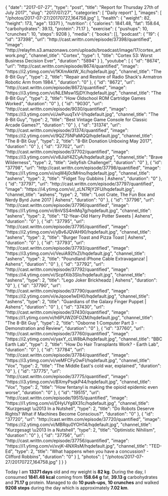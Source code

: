 {
    "date": "2017-07-27",
    "type": "post",
    "title": "Report for Thursday 27th of July 2017",
    "slug": "2017\/07\/27",
    "categories": [
        "Daily report"
    ],
    "images": [
        "\/photos\/2017-07-27\/20170727_164758.jpg"
    ],
    "health": {
        "weight": 82,
        "height": 173,
        "age": 13371
    },
    "nutrition": {
        "calories": 1841.48,
        "fat": 158.64,
        "carbohydrates": 39.13,
        "protein": 71.17
    },
    "exercise": {
        "pushups": 10,
        "crunches": 10,
        "steps": 9208
    },
    "media": {
        "books": [],
        "podcast": {
            "19": {
                "id": "37398",
                "url": "http:\/\/cast.writtn.com\/episode\/37398\/quantified",
                "image": "http:\/\/relayfm.s3.amazonaws.com\/uploads\/broadcast\/image\/17\/cortex_artwork.png",
                "channel_title": "Cortex",
                "type": 1,
                "title": "Cortex 53: Worst Business Decision Ever",
                "duration": "5894"
            }
        },
        "youtube": [
            {
                "id": "8674",
                "url": "http:\/\/cast.writtn.com\/episode\/8674\/quantified",
                "image": "https:\/\/i2.ytimg.com\/vi\/1KXmAktW_Xc\/hqdefault.jpg",
                "channel_title": "The 8-Bit Guy",
                "type": 2,
                "title": "Repair and Restore of Radio Shack's Armatron Robotic Arm from 1984.",
                "duration": "0"
            },
            {
                "id": "8672",
                "url": "http:\/\/cast.writtn.com\/episode\/8672\/quantified",
                "image": "https:\/\/i3.ytimg.com\/vi\/NLEMsw1SjDY\/hqdefault.jpg",
                "channel_title": "The 8-Bit Guy",
                "type": 2,
                "title": "How Oldschool ROM Cartridge Games Worked",
                "duration": "0"
            },
            {
                "id": "9030",
                "url": "http:\/\/cast.writtn.com\/episode\/9030\/quantified",
                "image": "https:\/\/i3.ytimg.com\/vi\/JwPuuqTxV-I\/hqdefault.jpg",
                "channel_title": "The 8-Bit Guy",
                "type": 2,
                "title": "Best Vintage Game Console for Classic Arcade Games?",
                "duration": "0"
            },
            {
                "id": "31374",
                "url": "http:\/\/cast.writtn.com\/episode\/31374\/quantified",
                "image": "https:\/\/i2.ytimg.com\/vi\/9QZ75NPaMQQ\/hqdefault.jpg",
                "channel_title": "The 8-Bit Guy",
                "type": 2,
                "title": "8-Bit Donation Unboxing May 2017",
                "duration": "0"
            },
            {
                "id": "37702",
                "url": "http:\/\/cast.writtn.com\/episode\/37702\/quantified",
                "image": "https:\/\/i3.ytimg.com\/vi\/v8JiaY4ZCyA\/hqdefault.jpg",
                "channel_title": "Brave Wilderness",
                "type": 2,
                "title": "Jellyfish Challenge!",
                "duration": "0"
            },
            {
                "id": "37798",
                "url": "http:\/\/cast.writtn.com\/episode\/37798\/quantified",
                "image": "https:\/\/i1.ytimg.com\/vi\/xqW4j0cMHno\/hqdefault.jpg",
                "channel_title": "ashens",
                "type": 2,
                "title": "Fidget Toy Gubbins | Ashens",
                "duration": "0"
            },
            {
                "id": "37797",
                "url": "http:\/\/cast.writtn.com\/episode\/37797\/quantified",
                "image": "https:\/\/i4.ytimg.com\/vi\/_zLN7RjY2FU\/hqdefault.jpg",
                "channel_title": "ashens",
                "type": 2,
                "title": "Loot Crate, The Fun Box and Nerdy Byrd June 2017 | Ashens",
                "duration": "0"
            },
            {
                "id": "37796",
                "url": "http:\/\/cast.writtn.com\/episode\/37796\/quantified",
                "image": "https:\/\/i1.ytimg.com\/vi\/8nVSS4mMq7g\/hqdefault.jpg",
                "channel_title": "ashens",
                "type": 2,
                "title": "12-Year-Old Harry Potter Sweets | Ashens",
                "duration": "0"
            },
            {
                "id": "37795",
                "url": "http:\/\/cast.writtn.com\/episode\/37795\/quantified",
                "image": "https:\/\/i2.ytimg.com\/vi\/yBv6JQVAH90\/hqdefault.jpg",
                "channel_title": "ashens",
                "type": 2,
                "title": "Burger Toast and Pizza Toast | Ashens",
                "duration": "0"
            },
            {
                "id": "37793",
                "url": "http:\/\/cast.writtn.com\/episode\/37793\/quantified",
                "image": "https:\/\/i3.ytimg.com\/vi\/VeuiA92fxZI\/hqdefault.jpg",
                "channel_title": "ashens",
                "type": 2,
                "title": "Poundland iPhone Cable Extravaganza! | Ashens",
                "duration": "0"
            },
            {
                "id": "37792",
                "url": "http:\/\/cast.writtn.com\/episode\/37792\/quantified",
                "image": "https:\/\/i4.ytimg.com\/vi\/ScpfXib3Slo\/hqdefault.jpg",
                "channel_title": "ashens",
                "type": 2,
                "title": "Lego Joker Brickheadz | Ashens",
                "duration": "0"
            },
            {
                "id": "37790",
                "url": "http:\/\/cast.writtn.com\/episode\/37790\/quantified",
                "image": "https:\/\/i2.ytimg.com\/vi\/eJqooe1wEH0\/hqdefault.jpg",
                "channel_title": "ashens",
                "type": 2,
                "title": "Guardians of the Galaxy Finger Puppet | Ashens",
                "duration": "0"
            },
            {
                "id": "37430",
                "url": "http:\/\/cast.writtn.com\/episode\/37430\/quantified",
                "image": "https:\/\/i1.ytimg.com\/vi\/h6PUWZ0FOZM\/hqdefault.jpg",
                "channel_title": "The 8-Bit Guy",
                "type": 2,
                "title": "Osborne 1 Computer Part 3 - Demonstration and Review",
                "duration": "0"
            },
            {
                "id": "37760",
                "url": "http:\/\/cast.writtn.com\/episode\/37760\/quantified",
                "image": "https:\/\/i2.ytimg.com\/vi\/yaxY_cLW8bA\/hqdefault.jpg",
                "channel_title": "BBC Earth Lab",
                "type": 2,
                "title": "How Do Hair Transplants Work? - Earth Lab",
                "duration": "0"
            },
            {
                "id": "37784",
                "url": "http:\/\/cast.writtn.com\/episode\/37784\/quantified",
                "image": "https:\/\/i3.ytimg.com\/vi\/veMFCFyOwFI\/hqdefault.jpg",
                "channel_title": "Vox",
                "type": 2,
                "title": "The Middle East's cold war, explained",
                "duration": "0"
            },
            {
                "id": "37775",
                "url": "http:\/\/cast.writtn.com\/episode\/37775\/quantified",
                "image": "https:\/\/i3.ytimg.com\/vi\/BXmyPsqkP44\/hqdefault.jpg",
                "channel_title": "Vox",
                "type": 2,
                "title": "How fentanyl is making the opioid epidemic even worse",
                "duration": "0"
            },
            {
                "id": "19515",
                "url": "http:\/\/cast.writtn.com\/episode\/19515\/quantified",
                "image": "https:\/\/i1.ytimg.com\/vi\/DHyUYg8X31c\/hqdefault.jpg",
                "channel_title": "Kurzgesagt \u2013 In a Nutshell",
                "type": 2,
                "title": "Do Robots Deserve Rights? What if Machines Become Conscious?",
                "duration": "0"
            },
            {
                "id": "37720",
                "url": "http:\/\/cast.writtn.com\/episode\/37720\/quantified",
                "image": "https:\/\/i2.ytimg.com\/vi\/MBRqu0YOH14\/hqdefault.jpg",
                "channel_title": "Kurzgesagt \u2013 In a Nutshell",
                "type": 2,
                "title": "Optimistic Nihilism",
                "duration": "0"
            },
            {
                "id": "37756",
                "url": "http:\/\/cast.writtn.com\/episode\/37756\/quantified",
                "image": "https:\/\/i1.ytimg.com\/vi\/xvjK-4NXRsM\/hqdefault.jpg",
                "channel_title": "TED-Ed",
                "type": 2,
                "title": "What happens when you have a concussion? - Clifford Robbins",
                "duration": "0"
            }
        ],
        "photos": [
            "\/photos\/2017-07-27\/20170727_164758.jpg"
        ]
    }
}

Today I am <strong>13371 days</strong> old and my weight is <strong>82 kg</strong>. During the day, I consumed <strong>1841.48 kcal</strong> coming from <strong>158.64 g</strong> fat, <strong>39.13 g</strong> carbohydrates and <strong>71.17 g</strong> protein. Managed to do <strong>10 push-ups</strong>, <strong>10 crunches</strong> and walked <strong>9208 steps</strong> during the day which is approximately <strong>7.02 km</strong>.